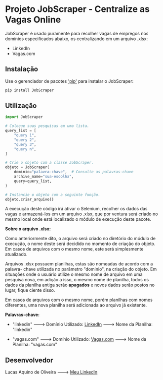 # Projeto JobScraper - Centralize as Vagas Online

JobScraper é usado puramente para recolher vagas de empregos nos domínios
especificados abaixo, os centralizando em um arquivo .xlsx:

* LinkedIn
* Vagas.com

## Instalação

Use o gerenciador de pacotes ['pip'](https://pypi.org/project/pip/) para
instalar o JobScraper:

```bash
pip install JobScraper
```

## Utilização

```python
import JobScraper

# Coloque suas pesquisas em uma lista.
query_list = [
    "query 1",
    "query 2",
    "query 3",
    "query n",
]

# Crie o objeto com a classe JobScraper.
objeto = JobScraper(
    dominio="palavra-chave",  # Consulte as palavras-chave
    archive_name="sua-escolha",
    query=query_list,
)

# Instancie o objeto com a seguinte função.
objeto.criar_arquivo()
```

A execução deste código irá ativar o Selenium, recolher os dados das vagas
e armazená-los em um arquivo .xlsx, que por ventura será criado no mesmo local
onde está localizado o módulo de execução deste pacote.

**Sobre o arquivo .xlsx:**

Como anteriormente dito, o arquivo será criado no diretório do módulo de
execução, o nome deste será decidido no momento de criação do objeto. Em casos
de arquivos com o mesmo nome, este será simplesmente atualizado.

Arquivos .xlsx possuem planilhas, estas são nomeadas de acordo com a palavra-
chave utilizada no parâmetro "dominio", na criação do objeto. Em situações onde
o usuário utilize o mesmo nome de arquivo em uma pesquisa nova, em adição a
isso, o mesmo nome de planilha, todos os dados da planilha antiga serão
**apagados** e novos dados serão postos no lugar, fique ciente disso.

Em casos de arquivos com o mesmo nome, porém planilhas com nomes diferentes,
uma nova planilha será adicionada ao arquivo já existente.

**Palavras-chave:**

* "linkedin"
---> Domínio Utilizado: [LinkedIn](https://www.linkedin.com/jobs/)
---> Nome da Planilha: "linkedin"

* "vagas.com"
---> Domínio Utilizado: [Vagas.com](https://www.vagas.com.br/)
---> Nome da Planilha: "vagas.com"

## Desenvolvedor

Lucas Aquino de Oliveira
---> [Meu LinkedIn](https://www.linkedin.com/in/aquino-lucas)
